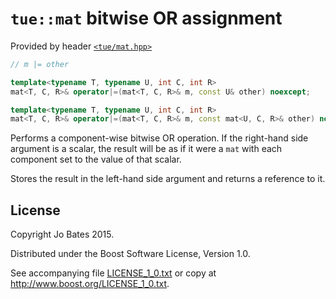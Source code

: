 `tue::mat` bitwise OR assignment
=================================
Provided by header [`<tue/mat.hpp>`](../../headers/mat.md)

```c++
// m |= other

template<typename T, typename U, int C, int R>
mat<T, C, R>& operator|=(mat<T, C, R>& m, const U& other) noexcept;

template<typename T, typename U, int C, int R>
mat<T, C, R>& operator|=(mat<T, C, R>& m, const mat<U, C, R>& other) noexcept;
```

Performs a component-wise bitwise OR operation. If the right-hand side argument
is a scalar, the result will be as if it were a `mat` with each component set to
the value of that scalar.

Stores the result in the left-hand side argument and returns a reference to it.

License
-------
Copyright Jo Bates 2015.

Distributed under the Boost Software License, Version 1.0.

See accompanying file [LICENSE_1_0.txt](../../../LICENSE_1_0.txt) or copy at
http://www.boost.org/LICENSE_1_0.txt.
